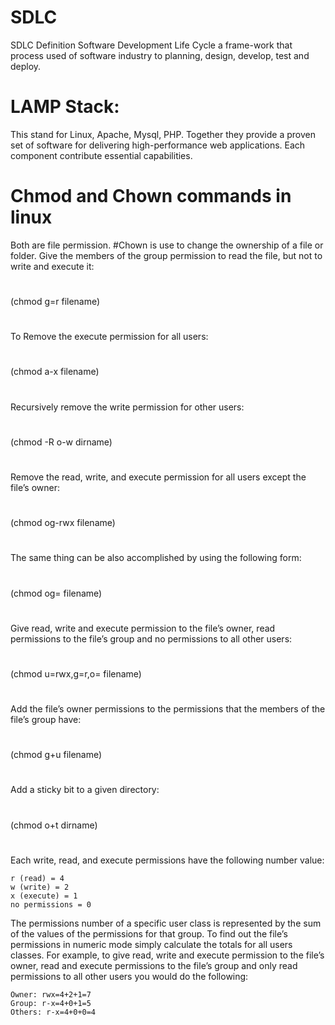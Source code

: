 # SDLC
SDLC Definition
Software Development Life Cycle a frame-work that process used of software industry to planning, design, develop, test and deploy.
#
# LAMP Stack: 
This stand for Linux, Apache, Mysql, PHP. Together they provide a proven set of software for delivering high-performance web applications. Each component contribute essential capabilities.
#
# Chmod and Chown commands in linux
Both are file permission.
#Chown is use to change the ownership of a file or folder.
Give the members of the group permission to read the file, but not to write and execute it:
#
(chmod g=r filename)
#
To Remove the execute permission for all users:
#
(chmod a-x filename)
#
Recursively remove the write permission for other users:
#
(chmod -R o-w dirname)
#
Remove the read, write, and execute permission for all users except the file’s owner:
#
(chmod og-rwx filename)
#
The same thing can be also accomplished by using the following form:
#
(chmod og= filename)
#
Give read, write and execute permission to the file’s owner, read permissions to the file’s group and no permissions to all other users:
#
(chmod u=rwx,g=r,o= filename)
#
Add the file’s owner permissions to the permissions that the members of the file’s group have:
#
(chmod g+u filename)
#
Add a sticky bit to a given directory:
#
(chmod o+t dirname)
#
Each write, read, and execute permissions have the following number value:

    r (read) = 4
    w (write) = 2
    x (execute) = 1
    no permissions = 0
    
The permissions number of a specific user class is represented by the sum of the values of the permissions for that group.
To find out the file’s permissions in numeric mode simply calculate the totals for all users classes. For example, to give read, write and execute permission to the file’s owner, read and execute permissions to the file’s group and only read permissions to all other users you would do the following:

    Owner: rwx=4+2+1=7
    Group: r-x=4+0+1=5
    Others: r-x=4+0+0=4
